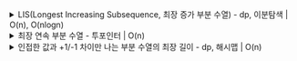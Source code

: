 

<details>
  <summary> LIS(Longest Increasing Subsequence, 최장 증가 부분 수열) - dp, 이분탐색 | O(n), O(nlogn) </summary>
  
  
  ### 문제
  - [x] [가장 큰 증가하는 부분 수열](https://www.acmicpc.net/problem/11053)

</details>


<details>
  <summary>최장 연속 부분 수열 - 투포인터 | O(n) </summary>

  ### 문제
  - [x] [겹치는 건 싫어](https://www.acmicpc.net/problem/20922)
  
</details>

<details>
  <summary>인접한 값과 +1/-1 차이만 나는 부분 수열의 최장 길이 - dp, 해시맵 | O(n) </summary>
  
  ### 조건: n <= 1e5, 1초
  
  dp에서 이중for문을 사용할수도 있겠지만 O(n^2)으로 1초 이상 걸리기 때문에, 최적화를 위해 Map을 사용해서 이전 값들의 위치를 저장해둔다.
  
  Map: 현재까지 나온 원소들의 가장 마지막 위치.

  dp[i]: i번째 수열까지의 i번째 값을 포함한 최장 길이.


  ``` java
  /*
  입력 예시
  6
  5 2 3 4 2 3
  
  출력
  4
   */
  
  import java.io.BufferedReader;
  import java.io.IOException;
  import java.io.InputStreamReader;
  import java.util.*;
  
  public class Main {
  
      public static void main(String[] args) throws IOException {
          BufferedReader br = new BufferedReader(new InputStreamReader(System.in));
  
          int n = Integer.parseInt(br.readLine());
  
          int [] arr = new int [n+1];
  
          StringTokenizer st = new StringTokenizer(br.readLine());
          for(int j=1; j<=n; j++){
              arr[j] = Integer.parseInt(st.nextToken());
          }
  
          int [] dp = new int [n+2];
          HashMap<Integer, Integer> prevIdx = new HashMap<>();
  
          Arrays.fill(dp, 1);
  
          int max = 0;
  
          for(int i=1; i<=n; i++) {
              int cur = arr[i];
              int idx = -1;
              //이전 것을 살펴볼 때 두 가지 경우가 있다. 현재 값에서 -1 or +1
              if (prevIdx.containsKey(cur - 1)){
                  idx = prevIdx.get(arr[i] - 1);
              }
  
              if(prevIdx.containsKey(cur + 1)){
                  idx = Math.max(idx , prevIdx.get(cur + 1));
              }
  
              if (idx != -1) {
                  dp[i] = dp[idx] + 1;
              }
  
              // 새로운 인덱스를 업데이트 한다.
              prevIdx.put(cur, i);
  
              max = Math.max(dp[i], max);
          }
  
          System.out.println(max);
  
          for(int i=1; i<=n ; i++){ // dp 확인용
              System.out.print(dp[i] + " ");
          }
      }
  }
  ```  
</details>
